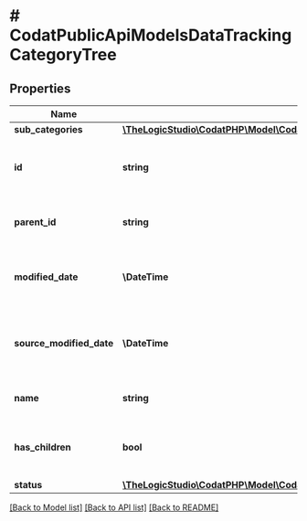 # # CodatPublicApiModelsDataTrackingCategoryTree

## Properties

Name | Type | Description | Notes
------------ | ------------- | ------------- | -------------
**sub_categories** | [**\TheLogicStudio\CodatPHP\Model\CodatPublicApiModelsDataTrackingCategoryTree[]**](CodatPublicApiModelsDataTrackingCategoryTree.md) |  | [optional]
**id** | **string** | The identifier for the item, unique per tracking category | [optional]
**parent_id** | **string** | The identifier for this item&#39;s immediate parent | [optional]
**modified_date** | **\DateTime** | The date the record was last updated in the system cache | [optional]
**source_modified_date** | **\DateTime** | The date the record was last changed in the originating system | [optional]
**name** | **string** | The name of the tracking category | [optional]
**has_children** | **bool** | Boolean value indicating whether this category has SubCategories | [optional]
**status** | [**\TheLogicStudio\CodatPHP\Model\CodatDataContractsDatasetsTrackingCategoryStatus**](CodatDataContractsDatasetsTrackingCategoryStatus.md) |  | [optional]

[[Back to Model list]](../../README.md#models) [[Back to API list]](../../README.md#endpoints) [[Back to README]](../../README.md)
